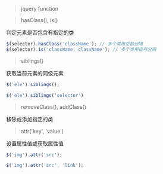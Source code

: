 > jquery function

> hasClass(), is()

判定元素是否包含有指定的类

``` js
$(selector).hasClass('className'); // 多个类用空格分隔
$(selector).is('className, className'); // 多个类用逗号分隔
```

> siblings()

获取当前元素的同级元素

``` js
$('ele').siblings();

$('ele').siblings('selector')
```

> removeClass(), addClass()

移除或添加指定的类

> attr('key', 'value')

设置属性值或获取属性值

``` js
$('img').attr('src');

$('img').attr('src', 'link');
```

